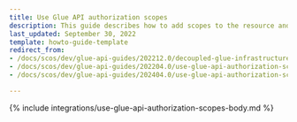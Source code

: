 ```yaml
---
title: Use Glue API authorization scopes
description: This guide describes how to add scopes to the resource and custom route for the storefront API and backend API applications
last_updated: September 30, 2022
template: howto-guide-template
redirect_from:
- /docs/scos/dev/glue-api-guides/202212.0/decoupled-glue-infrastructure/how-to-guides/how-to-use-glue-api-authorization-scopes.html
- /docs/scos/dev/glue-api-guides/202204.0/use-glue-api-authorization-scopes.html
- /docs/scos/dev/glue-api-guides/202404.0/use-glue-api-authorization-scopes.html

---
```


{% include integrations/use-glue-api-authorization-scopes-body.md %}